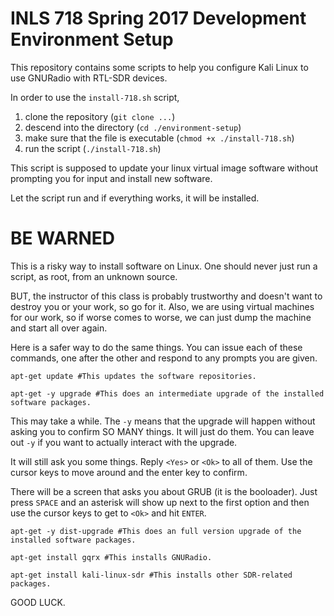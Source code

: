 # INLS 718 Spring 2017 Development Environment Setup

This repository contains some scripts to help you configure Kali Linux to use GNURadio with RTL-SDR devices. 

In order to use the `install-718.sh` script, 

1. clone the repository (`git clone ...`)
2. descend into the directory (`cd ./environment-setup`) 
3. make sure that the file is executable (`chmod +x ./install-718.sh`)
4. run the script (`./install-718.sh`)

This script is supposed to update your linux virtual image software without prompting you for input and install new software. 

Let the script run and if everything works, it will be installed. 

# BE WARNED

This is a risky way to install software on Linux. 
One should never just run a script, as root, from an unknown source. 

BUT, the instructor of this class is probably trustworthy and doesn't want to destroy you or your work, so go for it. 
Also, we are using virtual machines for our work, so if worse comes to worse, we can just dump the machine and start all over again. 

Here is a safer way to do the same things. You can issue each of these commands, one after the other and respond to any prompts you are given. 

`apt-get update #This updates the software repositories.`

`apt-get -y upgrade #This does an intermediate upgrade of the installed software packages.` 

This may take a while. The `-y` means that the upgrade will happen without asking you to confirm SO MANY things. It will just do them. You can leave out `-y` if you want to actually interact with the upgrade.

It will still ask you some things. Reply `<Yes>` or `<Ok>` to all of them. Use the cursor keys to move around and the enter key to confirm. 

There will be a screen that asks you about GRUB (it is the booloader). Just press `SPACE` and an asterisk will show up next to the first option and then use the cursor keys to get to `<Ok>` and hit `ENTER`.

`apt-get -y dist-upgrade #This does an full version upgrade of the installed software packages.`

`apt-get install gqrx #This installs GNURadio.`

`apt-get install kali-linux-sdr #This installs other SDR-related packages.`

GOOD LUCK. 
